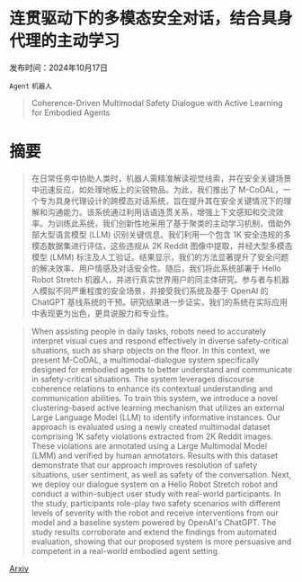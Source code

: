 # 连贯驱动下的多模态安全对话，结合具身代理的主动学习

发布时间：2024年10月17日

`Agent` `机器人`

> Coherence-Driven Multimodal Safety Dialogue with Active Learning for Embodied Agents

# 摘要

> 在日常任务中协助人类时，机器人需精准解读视觉线索，并在安全关键场景中迅速反应，如处理地板上的尖锐物品。为此，我们推出了 M-CoDAL，一个专为具身代理设计的跨模态对话系统，旨在提升其在安全关键情况下的理解和沟通能力。该系统通过利用话语连贯关系，增强上下文感知和交流效率。为训练此系统，我们创新性地采用了基于聚类的主动学习机制，借助外部大型语言模型 (LLM) 识别关键信息。我们利用一个包含 1K 安全违规的多模态数据集进行评估，这些违规从 2K Reddit 图像中提取，并经大型多模态模型 (LMM) 标注及人工验证。结果显示，我们的方法显著提升了安全问题的解决效率、用户情感及对话安全性。随后，我们将此系统部署于 Hello Robot Stretch 机器人，并进行真实世界用户的同主体研究。参与者与机器人模拟不同严重程度的安全场景，并接受我们系统及基于 OpenAI 的 ChatGPT 基线系统的干预。研究结果进一步证实，我们的系统在实际应用中表现更为出色，更具说服力和专业性。

> When assisting people in daily tasks, robots need to accurately interpret visual cues and respond effectively in diverse safety-critical situations, such as sharp objects on the floor. In this context, we present M-CoDAL, a multimodal-dialogue system specifically designed for embodied agents to better understand and communicate in safety-critical situations. The system leverages discourse coherence relations to enhance its contextual understanding and communication abilities. To train this system, we introduce a novel clustering-based active learning mechanism that utilizes an external Large Language Model (LLM) to identify informative instances. Our approach is evaluated using a newly created multimodal dataset comprising 1K safety violations extracted from 2K Reddit images. These violations are annotated using a Large Multimodal Model (LMM) and verified by human annotators. Results with this dataset demonstrate that our approach improves resolution of safety situations, user sentiment, as well as safety of the conversation. Next, we deploy our dialogue system on a Hello Robot Stretch robot and conduct a within-subject user study with real-world participants. In the study, participants role-play two safety scenarios with different levels of severity with the robot and receive interventions from our model and a baseline system powered by OpenAI's ChatGPT. The study results corroborate and extend the findings from automated evaluation, showing that our proposed system is more persuasive and competent in a real-world embodied agent setting.

[Arxiv](https://arxiv.org/abs/2410.14141)
